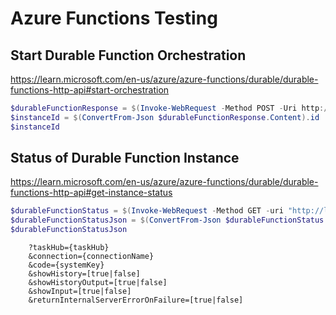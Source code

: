 # Azure Functions Testing

## Start Durable Function Orchestration

https://learn.microsoft.com/en-us/azure/azure-functions/durable/durable-functions-http-api#start-orchestration

```powershell
$durableFunctionResponse = $(Invoke-WebRequest -Method POST -Uri http://localhost:7071/runtime/webhooks/durabletask/orchestrators/fanOutFanInDemo)
$instanceId = $(ConvertFrom-Json $durableFunctionResponse.Content).id
$instanceId
```

## Status of Durable Function Instance

https://learn.microsoft.com/en-us/azure/azure-functions/durable/durable-functions-http-api#get-instance-status

```powershell
$durableFunctionStatus = $(Invoke-WebRequest -Method GET -uri "http://localhost:7071/runtime/webhooks/durabletask/instances/$instanceId")
$durableFunctionStatusJson = $(ConvertFrom-Json $durableFunctionStatus.Content)
$durableFunctionStatusJson
```

```
    ?taskHub={taskHub}
    &connection={connectionName}
    &code={systemKey}
    &showHistory=[true|false]
    &showHistoryOutput=[true|false]
    &showInput=[true|false]
    &returnInternalServerErrorOnFailure=[true|false]
```
